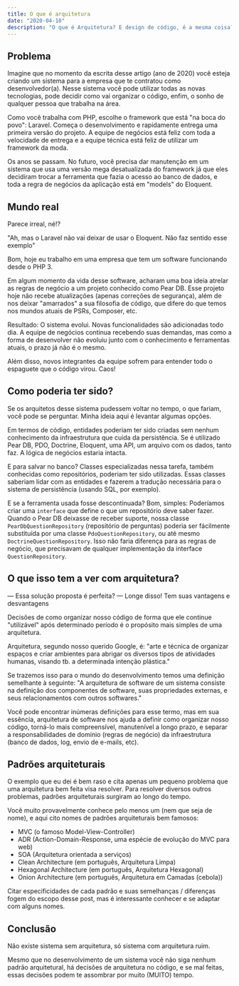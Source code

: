 ```yaml
---
title: O que é arquitetura
date: "2020-04-10"
description: "O que é Arquitetura? E design de código, é a mesma coisa? Nesse post você vai entender o básico do que é Arquitetura de Software e alguns casos reais de aplicação."
---
```


## Problema

Imagine que no momento da escrita desse artigo (ano de 2020) você esteja criando um sistema para a empresa que te contratou como desenvolvedor(a). Nesse sistema você pode utilizar todas as novas tecnologias, pode decidir como vai organizar o código, enfim, o sonho de qualquer pessoa que trabalha na área.

Como você trabalha com PHP, escolhe o framework que está "na boca do povo": Laravel. Começa o desenvolvimento e rapidamente entrega uma primeira versão do projeto. A equipe de negócios está feliz com toda a velocidade de entrega e a equipe técnica está feliz de utilizar um framework da moda.

Os anos se passam. No futuro, você precisa dar manutenção em um sistema que usa uma versão mega desatualizada do framework já que eles decidiram trocar a ferramenta que fazia o acesso ao banco de dados, e toda a regra de negócios da aplicação está em "models" do Eloquent.

## Mundo real

Parece irreal, né!?

"Ah, mas o Laravel não vai deixar de usar o Eloquent. Não faz sentido esse exemplo"

Bom, hoje eu trabalho em uma empresa que tem um software funcionando desde o PHP 3.

Em algum momento da vida desse software, acharam uma boa ideia atrelar as regras de negócio a um projeto conhecido como Pear DB. Esse projeto hoje não recebe atualizações (apenas correções de segurança), além de nos deixar "amarrados" a sua filosofia de código, que difere do que temos nos mundos atuais de PSRs, Composer, etc.

Resultado: O sistema evolui. Novas funcionalidades são adicionadas todo dia. A equipe de negócios continua recebendo suas demandas, mas como a forma de desenvolver não evoluiu junto com o conhecimento e ferramentas atuais, o prazo já não é o mesmo.

Além disso, novos integrantes da equipe sofrem para entender todo o espaguete que o código virou. Caos!

## Como poderia ter sido?

Se os arquitetos desse sistema pudessem voltar no tempo, o que fariam, você pode se perguntar. Minha ideia aqui é levantar algumas opções.

Em termos de código, entidades poderiam ter sido criadas sem nenhum conhecimento da infraestrutura que cuida da persistência. Se é utilizado Pear DB, PDO, Doctrine, Eloquent, uma API, um arquivo com os dados, tanto faz. A lógica de negócios estaria intacta.

E para salvar no banco? Classes especializadas nessa tarefa, também conhecidas como repositórios, poderiam ter sido utilizadas. Essas classes saberiam lidar com as entidades e fazerem a tradução necessária para o sistema de persistência (usando SQL, por exemplo).

E se a ferramenta usada fosse descontinuada? Bom, simples: Poderíamos criar uma `interface` que define o que um repositório deve saber fazer. Quando o Pear DB deixasse de receber suporte, nossa classe `PearDbQuestionRepository` (repositório de perguntas) poderia ser fácilmente substituída por uma classe `PdoQuestionRepository`, ou até mesmo `DoctrineQuestionRepository`. Isso não faria diferença para as regras de negócio, que precisavam de qualquer implementação da interface `QuestionRepository`.

## O que isso tem a ver com arquitetura?

— Essa solução proposta é perfeita?
— Longe disso! Tem suas vantagens e desvantagens

Decisões de como organizar nosso código de forma que ele continue "utilizável" após determinado período é o propósito mais simples de uma arquitetura.

Arquitetura, segundo nosso querido Google, é: "arte e técnica de organizar espaços e criar ambientes para abrigar os diversos tipos de atividades humanas, visando tb. a determinada intenção plástica."

Se trazemos isso para o mundo do desenvolvimento temos uma definição semelhante à seguinte: "A arquitetura de software de um sistema consiste na definição dos componentes de software, suas propriedades externas, e seus relacionamentos com outros softwares."

Você pode encontrar inúmeras definições para esse termo, mas em sua essência, arquitetura de software nos ajuda a definir como organizar nosso código, torná-lo mais compreensível, manutenível a longo prazo, e separar a responsabilidades de domínio (regras de negócio) da infraestrutura (banco de dados, log, envio de e-mails, etc).

## Padrões arquiteturais

O exemplo que eu dei é bem raso e cita apenas um pequeno problema que uma arquitetura bem feita visa resolver. Para resolver diversos outros problemas, padrões arquiteturais surgiram ao longo do tempo.

Você muito provavelmente conhece pelo menos um (nem que seja de nome), e aqui cito nomes de padrões arquiteturais bem famosos:

- MVC (o famoso Model-View-Controller)
- ADR (Action-Domain-Response, uma espécie de evolução do MVC para web)
- SOA (Arquitetura orientada a serviços)
- Clean Architecture (em português, Arquitetura Limpa)
- Hexagonal Architecture (em português, Arquitetura Hexagonal)
- Onion Architecture (em português, Arquitetura em Camadas (cebola))

Citar especificidades de cada padrão e suas semelhanças / diferenças fogem do escopo desse post, mas é interessante conhecer e se adaptar com alguns nomes.

## Conclusão

Não existe sistema sem arquitetura, só sistema com arquitetura ruim. 

Mesmo que no desenvolvimento de um sistema você não siga nenhum padrão arquitetural, há decisões de arquitetura no código, e se mal feitas, essas decisões podem te assombrar por muito (MUITO) tempo.
